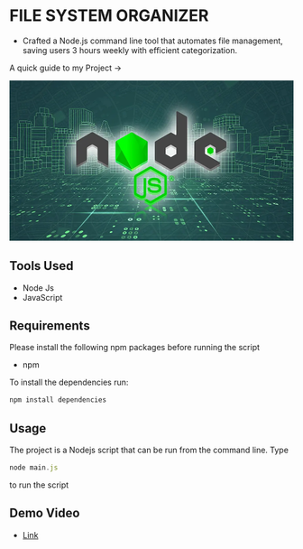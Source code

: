 # FILE SYSTEM ORGANIZER

- Crafted a Node.js command line tool that automates file management, saving users 3 hours weekly with efficient categorization.

A quick guide to my Project ->

<img src ="/image.webp">

## Tools Used

- Node Js
- JavaScript

## Requirements

Please install the following npm packages before running the script

- npm

To install the dependencies run:

```js
npm install dependencies
```

## Usage

The project is a Nodejs script that can be run from the command line.
Type 

```js
node main.js
``` 
to run the script

## Demo Video

- [Link](https://app.gemoo.com/share/home?codeId=DW4g9QeoGWAeQ)

